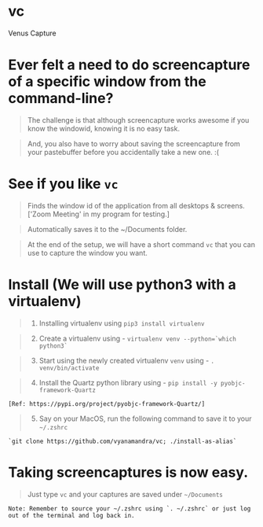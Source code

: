 # vc
Venus Capture

# Ever felt a need to do screencapture of a specific window from the command-line?

> The challenge is that although screencapture works awesome if you know the windowid, knowing it is no easy task.

> And, you also have to worry about saving the screencapture from your pastebuffer before you accidentally take a new one. :(

# See if you like `vc`

> Finds the window id of the application from all desktops & screens. ['Zoom Meeting' in my program for testing.]

> Automatically saves it to the ~/Documents folder.

> At the end of the setup, we will have a short command `vc` that you can use to capture the window you want.


# Install (We will use python3 with a virtualenv)

> 1. Installing virtualenv using `pip3 install virtualenv`

> 2. Create a virtualenv using - `` virtualenv venv --python=`which python3` `` 

> 3. Start using the newly created virtualenv `venv` using - `. venv/bin/activate`

> 4. Install the Quartz python library using - `pip install -y pyobjc-framework-Quartz` 
  
    [Ref: https://pypi.org/project/pyobjc-framework-Quartz/]

> 5. Say on your MacOS, run the following command to save it to your `~/.zshrc`

    `git clone https://github.com/vyanamandra/vc; ./install-as-alias`
    

# Taking screencaptures is now easy. 

> Just type `vc` and your captures are saved under `~/Documents`

    Note: Remember to source your ~/.zshrc using `. ~/.zshrc` or just log out of the terminal and log back in.


  
